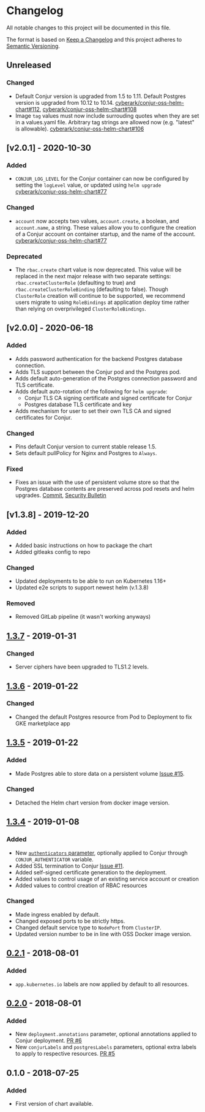 # Changelog
All notable changes to this project will be documented in this file.

The format is based on [Keep a Changelog](http://keepachangelog.com/en/1.0.0/)
and this project adheres to [Semantic Versioning](http://semver.org/spec/v2.0.0.html).

## Unreleased

### Changed
- Default Conjur version is upgraded from 1.5 to 1.11. Default Postgres
  version is upgraded from 10.12 to 10.14.
  [cyberark/conjur-oss-helm-chart#112](https://github.com/cyberark/conjur-oss-helm-chart/issues/112),
  [cyberark/conjur-oss-helm-chart#108](https://github.com/cyberark/conjur-oss-helm-chart/issues/108)
- Image `tag` values must now include surrouding quotes when they are
  set in a values.yaml file. Arbitrary tag strings are allowed now
  (e.g. "latest" is allowable).
  [cyberark/conjur-oss-helm-chart#106](https://github.com/cyberark/conjur-oss-helm-chart/issues/106)

## [v2.0.1] - 2020-10-30

### Added
- `CONJUR_LOG_LEVEL` for the Conjur container can now be configured by setting the
  `logLevel` value, or updated using `helm upgrade` [cyberark/conjur-oss-helm-chart#77](https://github.com/cyberark/conjur-oss-helm-chart/issues/77)

### Changed
- `account` now accepts two values, `account.create`, a boolean, and `account.name`, a string. 
  These values allow you to configure the creation of a Conjur account on container startup, and 
  the name of the account. [cyberark/conjur-oss-helm-chart#77](https://github.com/cyberark/conjur-oss-helm-chart/issues/78)

### Deprecated
- The `rbac.create` chart value is now deprecated. This value will be replaced in the next major
  release with two separate settings: `rbac.createClusterRole` (defaulting to true) and
  `rbac.createClusterRoleBinding` (defaulting to false). Though `ClusterRole` creation will continue
  to be supported, we recommend users migrate to using `RoleBindings` at application deploy time
  rather than relying on overprivileged `ClusterRoleBindings`.

## [v2.0.0] - 2020-06-18

### Added
- Adds password authentication for the backend Postgres database connection.
- Adds TLS support between the Conjur pod and the Postgres pod.
- Adds default auto-generation of the Postgres connection password and
  TLS certificate.
- Adds default auto-rotation of the following for `helm upgrade`:
  - Conjur TLS CA signing certificate and signed certificate for Conjur
  - Postgres database TLS certificate and key
- Adds mechanism for user to set their own TLS CA and signed certificates
  for Conjur.
 
### Changed
- Pins default Conjur version to current stable release 1.5.
- Sets default pullPolicy for Nginx and Postgres to `Always`.

### Fixed
- Fixes an issue with the use of persistent volume store so that the
  Postgres database contents are preserved across pod resets
  and helm upgrades.
  [Commit](https://github.com/cyberark/conjur-oss-helm-chart/commit/9ee5b2b191f118714193861fc75abd5226c94425),
  [Security Bulletin](https://github.com/cyberark/conjur-oss-helm-chart/security/advisories/GHSA-mg2m-623j-wpxw)

## [v1.3.8] - 2019-12-20

### Added
- Added basic instructions on how to package the chart
- Added gitleaks config to repo

### Changed
- Updated deployments to be able to run on Kubernetes 1.16+
- Updated e2e scripts to support newest helm (v.1.3.8)

### Removed
- Removed GitLab pipeline (it wasn't working anyways)

## [1.3.7] - 2019-01-31
### Changed
- Server ciphers have been upgraded to TLS1.2 levels.

## [1.3.6] - 2019-01-22
### Changed
- Changed the default Postgres resource from Pod to Deployment to fix GKE marketplace app

## [1.3.5] - 2019-01-22
### Added
- Made Postgres able to store data on a persistent volume [Issue #15](https://github.com/cyberark/conjur-oss-helm-chart/issues/15).

### Changed
- Detached the Helm chart version from docker image version.

## [1.3.4] - 2019-01-08
### Added
- New [`authenticators` parameter](./conjur-oss#configuration), optionally applied to Conjur through `CONJUR_AUTHENTICATOR` variable.
- Added SSL termination to Conjur [Issue #11](https://github.com/cyberark/conjur-oss-helm-chart/issues/11).
- Added self-signed certificate generation to the deployment.
- Added values to control usage of an existing service account or creation
- Added values to control creation of RBAC resources

### Changed
- Made ingress enabled by default.
- Changed exposed ports to be strictly https.
- Changed default service type to `NodePort` from `ClusterIP`.
- Updated version number to be in line with OSS Docker image version.

## [0.2.1] - 2018-08-01
### Added
- `app.kubernetes.io` labels are now applied by default to all resources.

## [0.2.0] - 2018-08-01
### Added
- New `deployment.annotations` parameter, optional annotations applied to Conjur deployment.
    [PR #6](https://github.com/cyberark/conjur-oss-helm-chart/pull/6)
- New `conjurLabels` and `postgresLabels` parameters,
    optional extra labels to apply to respective resources.
    [PR #5](https://github.com/cyberark/conjur-oss-helm-chart/pull/5)

## 0.1.0 - 2018-07-25
### Added
- First version of chart available.

[Unreleased]: https://github.com/cyberark/conjur-oss-helm-chart/compare/v2.0.1...HEAD
[2.0.1]: https://github.com/cyberark/conjur-oss-helm-chart/compare/v2.0.0...v2.0.1
[2.0.0]: https://github.com/cyberark/conjur-oss-helm-chart/compare/v1.3.8...v2.0.0
[1.3.8]: https://github.com/cyberark/conjur-oss-helm-chart/compare/v1.3.7...v1.3.8
[1.3.7]: https://github.com/cyberark/conjur-oss-helm-chart/compare/v1.3.6...v1.3.7
[1.3.6]: https://github.com/cyberark/conjur-oss-helm-chart/compare/v1.3.5...v1.3.6
[1.3.5]: https://github.com/cyberark/conjur-oss-helm-chart/compare/v1.3.4...v1.3.5
[1.3.4]: https://github.com/cyberark/conjur-oss-helm-chart/compare/v0.2.1...v1.3.4
[0.2.1]: https://github.com/cyberark/conjur-oss-helm-chart/compare/v0.2.0...v0.2.1
[0.2.0]: https://github.com/cyberark/conjur-oss-helm-chart/compare/v0.1.0...v0.2.0
